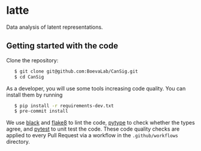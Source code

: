# latte
Data analysis of latent representations.


## Getting started with the code

Clone the repository:

```bash
   $ git clone git@github.com:BoevaLab/CanSig.git
   $ cd CanSig
```

As a developer, you will use some tools increasing code quality. You can install them by running

```bash
   $ pip install -r requirements-dev.txt
   $ pre-commit install
```

We use [black](https://github.com/psf/black) and [flake8](https://flake8.pycqa.org/en/latest/) to lint the code, [pytype](https://github.com/google/pytype) to check whether the types agree, and [pytest](https://docs.pytest.org) to unit test the code.
These code quality checks are applied to every Pull Request via a workflow in the `.github/workflows` directory.




